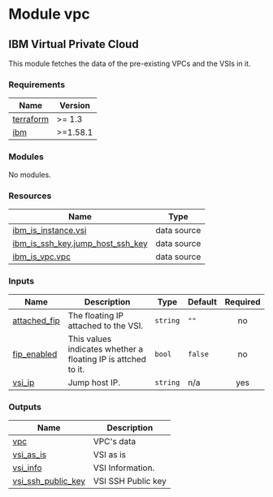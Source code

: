 # Module vpc

## IBM Virtual Private Cloud

This module fetches the data of the pre-existing VPCs and the VSIs in it.

<!-- BEGINNING OF PRE-COMMIT-TERRAFORM DOCS HOOK -->
### Requirements

| Name | Version |
|------|---------|
| <a name="requirement_terraform"></a> [terraform](#requirement\_terraform) | >= 1.3 |
| <a name="requirement_ibm"></a> [ibm](#requirement\_ibm) | >=1.58.1 |

### Modules

No modules.

### Resources

| Name | Type |
|------|------|
| [ibm_is_instance.vsi](https://registry.terraform.io/providers/IBM-Cloud/ibm/latest/docs/data-sources/is_instance) | data source |
| [ibm_is_ssh_key.jump_host_ssh_key](https://registry.terraform.io/providers/IBM-Cloud/ibm/latest/docs/data-sources/is_ssh_key) | data source |
| [ibm_is_vpc.vpc](https://registry.terraform.io/providers/IBM-Cloud/ibm/latest/docs/data-sources/is_vpc) | data source |

### Inputs

| Name | Description | Type | Default | Required |
|------|-------------|------|---------|:--------:|
| <a name="input_attached_fip"></a> [attached\_fip](#input\_attached\_fip) | The floating IP attached to the VSI. | `string` | `""` | no |
| <a name="input_fip_enabled"></a> [fip\_enabled](#input\_fip\_enabled) | This values indicates whether a floating IP is attched to it. | `bool` | `false` | no |
| <a name="input_vsi_ip"></a> [vsi\_ip](#input\_vsi\_ip) | Jump host IP. | `string` | n/a | yes |

### Outputs

| Name | Description |
|------|-------------|
| <a name="output_vpc"></a> [vpc](#output\_vpc) | VPC's data |
| <a name="output_vsi_as_is"></a> [vsi\_as\_is](#output\_vsi\_as\_is) | VSI as is |
| <a name="output_vsi_info"></a> [vsi\_info](#output\_vsi\_info) | VSI Information. |
| <a name="output_vsi_ssh_public_key"></a> [vsi\_ssh\_public\_key](#output\_vsi\_ssh\_public\_key) | VSI SSH Public key |
<!-- END OF PRE-COMMIT-TERRAFORM DOCS HOOK -->
